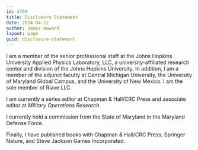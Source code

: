 ```yaml
---
id: 4769
title: Disclosure Statement
date: 2024-04-12
author: James Howard
layout: page
guid: disclosure-statement
---
```

I am a member of the senior professional staff at the Johns Hopkins
University Applied Physics Laboratory, LLC, a university-affiliated
research center and division of the Johns Hopkins University.  In
addition, I am a member of the adjunct faculty at Central Michigan
University, the University of Maryland Global Campus, and the
University of New Mexico.  I am the sole member of Riave LLC.

I am currently a series editor at Chapman & Hall/CRC Press and
associate editor at _Military Operations Research_.

I currently hold a commission from the State of Maryland in the
Maryland Defense Force.

Finally, I have published books with Chapman & Hall/CRC Press,
Springer Nature, and Steve Jackson Games Incorporated.
